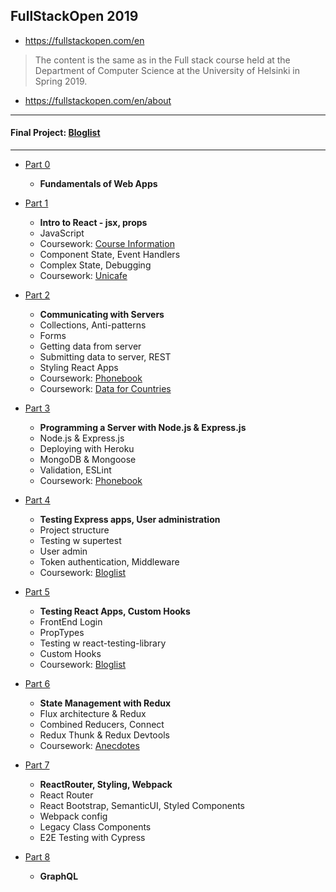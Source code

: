 ## FullStackOpen 2019
- https://fullstackopen.com/en

> The content is the same as in the Full stack course held at the Department of Computer Science at the University of Helsinki in Spring 2019.
- https://fullstackopen.com/en/about

___

#### Final Project: [Bloglist]()
___

- [Part 0]()
  * **Fundamentals of Web Apps**

- [Part 1]()
  * **Intro to React - jsx, props**
  * JavaScript
  * Coursework: [Course Information]()
  * Component State, Event Handlers
  * Complex State, Debugging
  * Coursework: [Unicafe]()

- [Part 2]()
  * **Communicating with Servers**
  * Collections, Anti-patterns
  * Forms
  * Getting data from server
  * Submitting data to server, REST
  * Styling React Apps
  * Coursework: [Phonebook]()
  * Coursework: [Data for Countries]()

- [Part 3]()
  * **Programming a Server with Node.js & Express.js**
  * Node.js & Express.js
  * Deploying with Heroku
  * MongoDB & Mongoose
  * Validation, ESLint
  * Coursework: [Phonebook]()


- [Part 4]()
  * **Testing Express apps, User administration**
  * Project structure
  * Testing w supertest
  * User admin
  * Token authentication, Middleware
  * Coursework: [Bloglist]()

- [Part 5]()
  * **Testing React Apps, Custom Hooks**
  * FrontEnd Login
  * PropTypes
  * Testing w react-testing-library
  * Custom Hooks
  * Coursework: [Bloglist]()

- [Part 6]()
  * **State Management with Redux**
  * Flux architecture & Redux
  * Combined Reducers, Connect
  * Redux Thunk & Redux Devtools
  * Coursework: [Anecdotes]()

- [Part 7]()
  * **ReactRouter, Styling, Webpack**
  * React Router
  * React Bootstrap, SemanticUI, Styled Components
  * Webpack config
  * Legacy Class Components
  * E2E Testing with Cypress


- [Part 8]()
  * **GraphQL**
